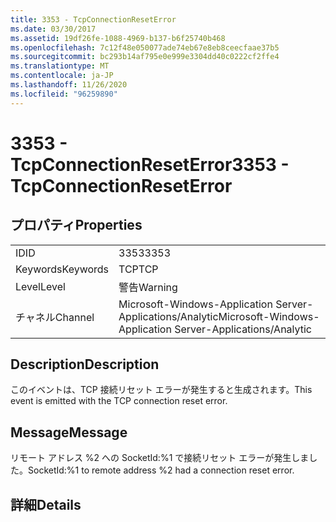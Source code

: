 ```yaml
---
title: 3353 - TcpConnectionResetError
ms.date: 03/30/2017
ms.assetid: 19df26fe-1088-4969-b137-b6f25740b468
ms.openlocfilehash: 7c12f48e050077ade74eb67e8eb8ceecfaae37b5
ms.sourcegitcommit: bc293b14af795e0e999e3304dd40c0222cf2ffe4
ms.translationtype: MT
ms.contentlocale: ja-JP
ms.lasthandoff: 11/26/2020
ms.locfileid: "96259890"
---
```

# <a name="3353---tcpconnectionreseterror"></a><span data-ttu-id="e834b-102">3353 - TcpConnectionResetError</span><span class="sxs-lookup"><span data-stu-id="e834b-102">3353 - TcpConnectionResetError</span></span>

## <a name="properties"></a><span data-ttu-id="e834b-103">プロパティ</span><span class="sxs-lookup"><span data-stu-id="e834b-103">Properties</span></span>  
  
|||  
|-|-|  
|<span data-ttu-id="e834b-104">ID</span><span class="sxs-lookup"><span data-stu-id="e834b-104">ID</span></span>|<span data-ttu-id="e834b-105">3353</span><span class="sxs-lookup"><span data-stu-id="e834b-105">3353</span></span>|  
|<span data-ttu-id="e834b-106">Keywords</span><span class="sxs-lookup"><span data-stu-id="e834b-106">Keywords</span></span>|<span data-ttu-id="e834b-107">TCP</span><span class="sxs-lookup"><span data-stu-id="e834b-107">TCP</span></span>|  
|<span data-ttu-id="e834b-108">Level</span><span class="sxs-lookup"><span data-stu-id="e834b-108">Level</span></span>|<span data-ttu-id="e834b-109">警告</span><span class="sxs-lookup"><span data-stu-id="e834b-109">Warning</span></span>|  
|<span data-ttu-id="e834b-110">チャネル</span><span class="sxs-lookup"><span data-stu-id="e834b-110">Channel</span></span>|<span data-ttu-id="e834b-111">Microsoft-Windows-Application Server-Applications/Analytic</span><span class="sxs-lookup"><span data-stu-id="e834b-111">Microsoft-Windows-Application Server-Applications/Analytic</span></span>|  
  
## <a name="description"></a><span data-ttu-id="e834b-112">Description</span><span class="sxs-lookup"><span data-stu-id="e834b-112">Description</span></span>  

 <span data-ttu-id="e834b-113">このイベントは、TCP 接続リセット エラーが発生すると生成されます。</span><span class="sxs-lookup"><span data-stu-id="e834b-113">This event is emitted with the TCP connection reset error.</span></span>  
  
## <a name="message"></a><span data-ttu-id="e834b-114">Message</span><span class="sxs-lookup"><span data-stu-id="e834b-114">Message</span></span>  

 <span data-ttu-id="e834b-115">リモート アドレス %2 への SocketId:%1 で接続リセット エラーが発生しました。</span><span class="sxs-lookup"><span data-stu-id="e834b-115">SocketId:%1 to remote address %2 had a connection reset error.</span></span>  
  
## <a name="details"></a><span data-ttu-id="e834b-116">詳細</span><span class="sxs-lookup"><span data-stu-id="e834b-116">Details</span></span>
